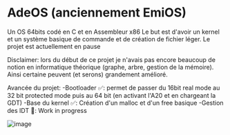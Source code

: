 # AdeOS (anciennement EmiOS)
Un OS 64bits codé en C et en Assembleur x86
Le but est d'avoir un kernel et un système basique de commande et de création de fichier léger.
Le projet est actuellement en pause

Disclaimer: lors du début de ce projet je n'avais pas encore beaucoup de notion en informatique théorique (graphe, arbre, gestion de la mémoire). Ainsi certaine peuvent (et serons) grandement amélioré.

Avancée du projet:
-Bootloader ✅: permet de passer du 16bit real mode au 32 bit protected mode puis au 64 bit (en activant l'A20 et en chargeant la GDT)
-Base du kernel ✅: Création d'un malloc et d'un free basique 
-Gestion des IDT 🚧: Work in progress

![image](https://github.com/AdilOub/AdeOS/assets/57142734/9724936b-6f71-4132-8c31-5e9623104f65)
